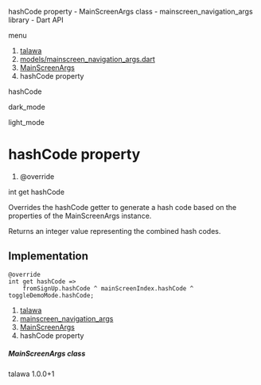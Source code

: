 




hashCode property - MainScreenArgs class - mainscreen\_navigation\_args library - Dart API







menu

1. [talawa](../../index.html)
2. [models/mainscreen\_navigation\_args.dart](../../models_mainscreen_navigation_args/models_mainscreen_navigation_args-library.html)
3. [MainScreenArgs](../../models_mainscreen_navigation_args/MainScreenArgs-class.html)
4. hashCode property

hashCode


dark\_mode

light\_mode




# hashCode property


1. @override

int
get
hashCode

Overrides the hashCode getter to generate a hash code based on the properties of the MainScreenArgs instance.

Returns an integer value representing the combined hash codes.


## Implementation

```
@override
int get hashCode =>
    fromSignUp.hashCode ^ mainScreenIndex.hashCode ^ toggleDemoMode.hashCode;
```


 


1. [talawa](../../index.html)
2. [mainscreen\_navigation\_args](../../models_mainscreen_navigation_args/models_mainscreen_navigation_args-library.html)
3. [MainScreenArgs](../../models_mainscreen_navigation_args/MainScreenArgs-class.html)
4. hashCode property

##### MainScreenArgs class





talawa
1.0.0+1






